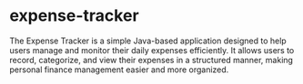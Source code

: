 # expense-tracker
The Expense Tracker is a simple Java-based application designed to help users manage and monitor their daily expenses efficiently. It allows users to record, categorize, and view their expenses in a structured manner, making personal finance management easier and more organized.  
